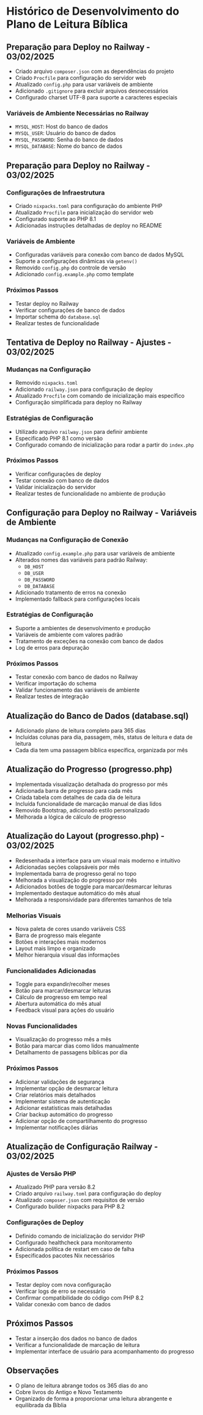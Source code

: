 # Histórico de Desenvolvimento do Plano de Leitura Bíblica

## Preparação para Deploy no Railway - 03/02/2025
- Criado arquivo `composer.json` com as dependências do projeto
- Criado `Procfile` para configuração do servidor web
- Atualizado `config.php` para usar variáveis de ambiente
- Adicionado `.gitignore` para excluir arquivos desnecessários
- Configurado charset UTF-8 para suporte a caracteres especiais

### Variáveis de Ambiente Necessárias no Railway
- `MYSQL_HOST`: Host do banco de dados
- `MYSQL_USER`: Usuário do banco de dados
- `MYSQL_PASSWORD`: Senha do banco de dados
- `MYSQL_DATABASE`: Nome do banco de dados

## Preparação para Deploy no Railway - 03/02/2025

### Configurações de Infraestrutura
- Criado `nixpacks.toml` para configuração do ambiente PHP
- Atualizado `Procfile` para inicialização do servidor web
- Configurado suporte ao PHP 8.1
- Adicionadas instruções detalhadas de deploy no README

### Variáveis de Ambiente
- Configuradas variáveis para conexão com banco de dados MySQL
- Suporte a configurações dinâmicas via `getenv()`
- Removido `config.php` do controle de versão
- Adicionado `config.example.php` como template

### Próximos Passos
- Testar deploy no Railway
- Verificar configurações de banco de dados
- Importar schema do `database.sql`
- Realizar testes de funcionalidade

## Tentativa de Deploy no Railway - Ajustes - 03/02/2025

### Mudanças na Configuração
- Removido `nixpacks.toml`
- Adicionado `railway.json` para configuração de deploy
- Atualizado `Procfile` com comando de inicialização mais específico
- Configuração simplificada para deploy no Railway

### Estratégias de Configuração
- Utilizado arquivo `railway.json` para definir ambiente
- Especificado PHP 8.1 como versão
- Configurado comando de inicialização para rodar a partir do `index.php`

### Próximos Passos
- Verificar configurações de deploy
- Testar conexão com banco de dados
- Validar inicialização do servidor
- Realizar testes de funcionalidade no ambiente de produção

## Configuração para Deploy no Railway - Variáveis de Ambiente

### Mudanças na Configuração de Conexão
- Atualizado `config.example.php` para usar variáveis de ambiente
- Alterados nomes das variáveis para padrão Railway:
  - `DB_HOST`
  - `DB_USER`
  - `DB_PASSWORD`
  - `DB_DATABASE`
- Adicionado tratamento de erros na conexão
- Implementado fallback para configurações locais

### Estratégias de Configuração
- Suporte a ambientes de desenvolvimento e produção
- Variáveis de ambiente com valores padrão
- Tratamento de exceções na conexão com banco de dados
- Log de erros para depuração

### Próximos Passos
- Testar conexão com banco de dados no Railway
- Verificar importação do schema
- Validar funcionamento das variáveis de ambiente
- Realizar testes de integração

## Atualização do Banco de Dados (database.sql)
- Adicionado plano de leitura completo para 365 dias
- Incluídas colunas para dia, passagem, mês, status de leitura e data de leitura
- Cada dia tem uma passagem bíblica específica, organizada por mês

## Atualização do Progresso (progresso.php)
- Implementada visualização detalhada do progresso por mês
- Adicionada barra de progresso para cada mês
- Criada tabela com detalhes de cada dia de leitura
- Incluída funcionalidade de marcação manual de dias lidos
- Removido Bootstrap, adicionado estilo personalizado
- Melhorada a lógica de cálculo de progresso

## Atualização do Layout (progresso.php) - 03/02/2025
- Redesenhada a interface para um visual mais moderno e intuitivo
- Adicionadas seções colapsáveis por mês
- Implementada barra de progresso geral no topo
- Melhorada a visualização do progresso por mês
- Adicionados botões de toggle para marcar/desmarcar leituras
- Implementado destaque automático do mês atual
- Melhorada a responsividade para diferentes tamanhos de tela

### Melhorias Visuais
- Nova paleta de cores usando variáveis CSS
- Barra de progresso mais elegante
- Botões e interações mais modernos
- Layout mais limpo e organizado
- Melhor hierarquia visual das informações

### Funcionalidades Adicionadas
- Toggle para expandir/recolher meses
- Botão para marcar/desmarcar leituras
- Cálculo de progresso em tempo real
- Abertura automática do mês atual
- Feedback visual para ações do usuário

### Novas Funcionalidades
- Visualização do progresso mês a mês
- Botão para marcar dias como lidos manualmente
- Detalhamento de passagens bíblicas por dia

### Próximos Passos
- Adicionar validações de segurança
- Implementar opção de desmarcar leitura
- Criar relatórios mais detalhados
- Implementar sistema de autenticação
- Adicionar estatísticas mais detalhadas
- Criar backup automático do progresso
- Adicionar opção de compartilhamento do progresso
- Implementar notificações diárias

## Atualização de Configuração Railway - 03/02/2025

### Ajustes de Versão PHP
- Atualizado PHP para versão 8.2
- Criado arquivo `railway.toml` para configuração do deploy
- Atualizado `composer.json` com requisitos de versão
- Configurado builder nixpacks para PHP 8.2

### Configurações de Deploy
- Definido comando de inicialização do servidor PHP
- Configurado healthcheck para monitoramento
- Adicionada política de restart em caso de falha
- Especificados pacotes Nix necessários

### Próximos Passos
- Testar deploy com nova configuração
- Verificar logs de erro se necessário
- Confirmar compatibilidade do código com PHP 8.2
- Validar conexão com banco de dados

## Próximos Passos
- Testar a inserção dos dados no banco de dados
- Verificar a funcionalidade de marcação de leitura
- Implementar interface de usuário para acompanhamento do progresso

## Observações
- O plano de leitura abrange todos os 365 dias do ano
- Cobre livros do Antigo e Novo Testamento
- Organizado de forma a proporcionar uma leitura abrangente e equilibrada da Bíblia

